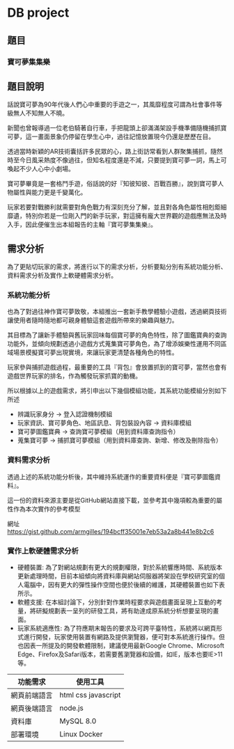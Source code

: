 # DB project

## 題目

### 寶可夢集集樂

## 題目說明

話說寶可夢為90年代後人們心中重要的手遊之一，其風靡程度可謂為社會事件等級無人不知無人不曉。

新聞也曾報導過一位老伯騎著自行車，手把龍頭上卻滿滿架設手機準備隨機捕抓寶可夢，這一畫面景象仍停留在學生心中，過往記憶放置現今仍還是歷歷在目。

透過當時新穎的AR技術囊括許多民眾的心，路上街訪常看到人群聚集捕抓，隨然時至今日風采熱度不像過往，但知名程度還是不減，只要提到寶可夢一詞，馬上可喚起不少人心中小劇場。

寶可夢畢竟是一套格鬥手遊，俗話說的好『知彼知彼、百戰百勝』，說到寶可夢人物屬性與能力更是千變萬化。

玩家若要對戰勝利就需要對角色戰力有深刻充分了解，並且對各角色屬性相剋鉅細靡遺，特別你若是一位剛入門的新手玩家，對這擁有龐大世界觀的遊戲應無法及時入手，因此便催生出本組報告的主軸『寶可夢集集樂』。

## 需求分析

為了更貼切玩家的需求，將進行以下的需求分析，分析要點分別有系統功能分析、資料需求分析及實作上軟硬體需求分析。

### 系統功能分析

也為了對過往神作寶可夢致敬，本組推出一套新手教學體驗小遊戲，透過網頁技術讓使用者隨時隨地都可親身體驗這套遊戲所帶來的樂趣與魅力。

其目標為了讓新手體驗與舊玩家回味每個寶可夢的角色特性，除了圖鑑寶典的查詢功能外，並傾向規劃透過小遊戲方式蒐集寶可夢角色，為了增添娛樂性運用不同區域場景模擬寶可夢出現實境，來讓玩家更清楚各種角色的特性。

玩家參與捕抓遊戲過程，最重要的工具『背包』會放置抓到的寶可夢，當然也會有遊戲世界玩家的排名，作為觸發玩家抓寶的動機。

所以根據以上的遊戲需求，將引申出以下幾個模組功能，其系統功能模組分別如下所述

- 辨識玩家身分 -> 登入認證機制模組
- 玩家資訊、寶可夢角色、地區訊息、背包裝設內容 -> 資料庫模組
- 寶可夢圖鑑寶典 -> 查詢寶可夢模組（用到資料庫查詢指令）
- 蒐集寶可夢 -> 捕抓寶可夢模組（用到資料庫查詢、新增、修改及刪除指令）

### 資料需求分析

透過上述的系統功能分析後，其中維持系統運作的重要資料便是『寶可夢圖鑑資料』。

這一份的資料來源主要是從GitHub網站直接下載，並參考其中幾項較為重要的屬性作為本次實作的參考模型

網址 https://gist.github.com/armgilles/194bcff35001e7eb53a2a8b441e8b2c6

### 實作上軟硬體需求分析

- 硬體裝置:
為了對網站規劃有更大的規劃權限，對於系統響應時間、系統版本更新處理時間，目前本組傾向將資料庫與網站伺服器將架設在學校研究室的個人電腦中，因有更大的彈性操作空間也便於後續的維護，其硬體裝置也如下表所示。
- 軟體支援:
在本組討論下，分別針對作業時程要求與遊戲畫面呈現上互動的考量，將研擬規劃表一呈列的研發工具，將有助達成原系統分析想要呈現的畫面。
- 玩家系統適應性:
為了符應期末報告的要求及可跨平臺特性，系統將以網頁形式進行開發，玩家使用裝置有網路及提供瀏覽器，便可對本系統進行操作。但也因表一所提及的開發軟體限制，建議使用最新Google Chrome、Microsoft Edge、Firefox及Safari版本，若需要舊瀏覽器和設備，如IE，版本也要IE>11等。

| 功能需求  | 使用工具 |
| ------------- | ------------- |
| 網頁前端語言  | html css javascript  |
| 網頁後端語言  | node.js |
| 資料庫 | MySQL 8.0 |
| 部署環境 | Linux Docker |
